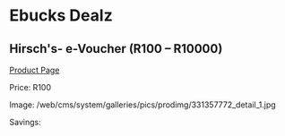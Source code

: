 
# Ebucks Dealz
## Hirsch's- e-Voucher (R100 – R10000)
[Product Page](https://www.ebucks.com/web/shop/productSelected.do?prodId=331357772&catId=227677169)

Price: R100

Image: /web/cms/system/galleries/pics/prodimg/331357772_detail_1.jpg

Savings: 


	